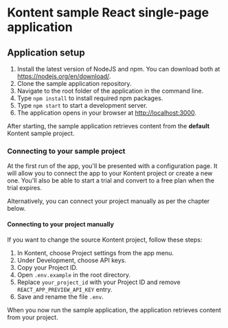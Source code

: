 # Kontent sample React single-page application

## Application setup

1. Install the latest version of NodeJS and npm. You can download both at <https://nodejs.org/en/download/>.
2. Clone the sample application repository.
3. Navigate to the root folder of the application in the command line.
4. Type `npm install` to install required npm packages.
5. Type `npm start` to start a development server.
6. The application opens in your browser at <http://localhost:3000>.

After starting, the sample application retrieves content from the **default** Kontent sample project.

### Connecting to your sample project

At the first run of the app, you'll be presented with a configuration page. It will allow you to connect the app to your Kontent project or create a new one. You'll also be able to start a trial and convert to a free plan when the trial expires.

Alternatively, you can connect your project manually as per the chapter below.

#### Connecting to your project manually

If you want to change the source Kontent project, follow these steps:

1. In Kontent, choose Project settings from the app menu.
2. Under Development, choose API keys.
3. Copy your Project ID.
4. Open `.env.example` in the root directory.
5. Replace `your_project_id` with your Project ID and remove `REACT_APP_PREVIEW_API_KEY` entry.
6. Save and rename the file `.env`.

When you now run the sample application, the application retrieves content from your project.